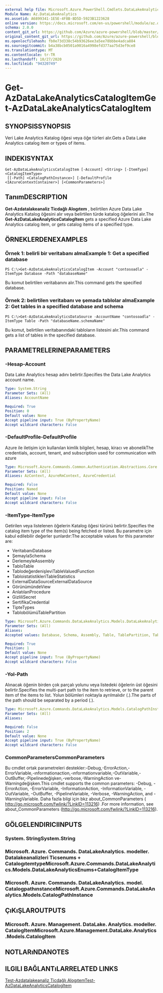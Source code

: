 ```yaml
---
external help file: Microsoft.Azure.PowerShell.Cmdlets.DataLakeAnalytics.dll-Help.xml
Module Name: Az.DataLakeAnalytics
ms.assetid: A6899341-1E5E-4F8B-8D5D-5923B1223628
online version: https://docs.microsoft.com/en-us/powershell/module/az.datalakeanalytics/get-azdatalakeanalyticscatalogitem
schema: 2.0.0
content_git_url: https://github.com/Azure/azure-powershell/blob/master/src/DataLakeAnalytics/DataLakeAnalytics/help/Get-AzDataLakeAnalyticsCatalogItem.md
original_content_git_url: https://github.com/Azure/azure-powershell/blob/master/src/DataLakeAnalytics/DataLakeAnalytics/help/Get-AzDataLakeAnalyticsCatalogItem.md
ms.openlocfilehash: fb0e73d338c54b93626ee3a5ee78bbbe4adca884
ms.sourcegitcommit: b4a38bcb0501a9016a4998efd377aa75d3ef9ce8
ms.translationtype: MT
ms.contentlocale: tr-TR
ms.lasthandoff: 10/27/2020
ms.locfileid: "94320749"
---
```

# <span data-ttu-id="ede2d-101">Get-AzDataLakeAnalyticsCatalogItem</span><span class="sxs-lookup"><span data-stu-id="ede2d-101">Get-AzDataLakeAnalyticsCatalogItem</span></span>

## <span data-ttu-id="ede2d-102">SYNOPSIS</span><span class="sxs-lookup"><span data-stu-id="ede2d-102">SYNOPSIS</span></span>
<span data-ttu-id="ede2d-103">Veri Lake Analytics Katalog öğesi veya öğe türleri alır.</span><span class="sxs-lookup"><span data-stu-id="ede2d-103">Gets a Data Lake Analytics catalog item or types of items.</span></span>

## <span data-ttu-id="ede2d-104">INDEKI</span><span class="sxs-lookup"><span data-stu-id="ede2d-104">SYNTAX</span></span>

```
Get-AzDataLakeAnalyticsCatalogItem [-Account] <String> [-ItemType] <CatalogItemType>
 [[-Path] <CatalogPathInstance>] [-DefaultProfile <IAzureContextContainer>] [<CommonParameters>]
```

## <span data-ttu-id="ede2d-105">Tanım</span><span class="sxs-lookup"><span data-stu-id="ede2d-105">DESCRIPTION</span></span>
<span data-ttu-id="ede2d-106">**Get-Azdatalakeanaliz Ticdağlı Alogıtem** , belirtilen Azure Data Lake Analytics Katalog öğesini alır veya belirtilen türde katalog öğelerini alır.</span><span class="sxs-lookup"><span data-stu-id="ede2d-106">The **Get-AzDataLakeAnalyticsCatalogItem** gets a specified Azure Data Lake Analytics catalog item, or gets catalog items of a specified type.</span></span>

## <span data-ttu-id="ede2d-107">ÖRNEKLERDEN</span><span class="sxs-lookup"><span data-stu-id="ede2d-107">EXAMPLES</span></span>

### <span data-ttu-id="ede2d-108">Örnek 1: belirli bir veritabanı alma</span><span class="sxs-lookup"><span data-stu-id="ede2d-108">Example 1: Get a specified database</span></span>
```
PS C:\>Get-AzDataLakeAnalyticsCatalogItem -Account "contosoadla" -ItemType Database -Path "databaseName"
```

<span data-ttu-id="ede2d-109">Bu komut belirtilen veritabanını alır.</span><span class="sxs-lookup"><span data-stu-id="ede2d-109">This command gets the specified database.</span></span>

### <span data-ttu-id="ede2d-110">Örnek 2: belirtilen veritabanı ve şemada tablolar alma</span><span class="sxs-lookup"><span data-stu-id="ede2d-110">Example 2: Get tables in a specified database and schema</span></span>
```
PS C:\>Get-AzDataLakeAnalyticsDataSource -AccountName "contosoadla" -ItemType Table -Path "databaseName.schemaName"
```

<span data-ttu-id="ede2d-111">Bu komut, belirtilen veritabanındaki tabloların listesini alır.</span><span class="sxs-lookup"><span data-stu-id="ede2d-111">This command gets a list of tables in the specified database.</span></span>

## <span data-ttu-id="ede2d-112">PARAMETRELERINE</span><span class="sxs-lookup"><span data-stu-id="ede2d-112">PARAMETERS</span></span>

### <span data-ttu-id="ede2d-113">-Hesap</span><span class="sxs-lookup"><span data-stu-id="ede2d-113">-Account</span></span>
<span data-ttu-id="ede2d-114">Data Lake Analytics hesap adını belirtir.</span><span class="sxs-lookup"><span data-stu-id="ede2d-114">Specifies the Data Lake Analytics account name.</span></span>

```yaml
Type: System.String
Parameter Sets: (All)
Aliases: AccountName

Required: True
Position: 0
Default value: None
Accept pipeline input: True (ByPropertyName)
Accept wildcard characters: False
```

### <span data-ttu-id="ede2d-115">-DefaultProfile</span><span class="sxs-lookup"><span data-stu-id="ede2d-115">-DefaultProfile</span></span>
<span data-ttu-id="ede2d-116">Azure ile iletişim için kullanılan kimlik bilgileri, hesap, kiracı ve abonelik</span><span class="sxs-lookup"><span data-stu-id="ede2d-116">The credentials, account, tenant, and subscription used for communication with azure</span></span>

```yaml
Type: Microsoft.Azure.Commands.Common.Authentication.Abstractions.Core.IAzureContextContainer
Parameter Sets: (All)
Aliases: AzContext, AzureRmContext, AzureCredential

Required: False
Position: Named
Default value: None
Accept pipeline input: False
Accept wildcard characters: False
```

### <span data-ttu-id="ede2d-117">-ItemType</span><span class="sxs-lookup"><span data-stu-id="ede2d-117">-ItemType</span></span>
<span data-ttu-id="ede2d-118">Getirilen veya listelenen öğelerin Katalog öğesi türünü belirtir.</span><span class="sxs-lookup"><span data-stu-id="ede2d-118">Specifies the catalog item type of the item(s) being fetched or listed.</span></span>
<span data-ttu-id="ede2d-119">Bu parametre için kabul edilebilir değerler şunlardır:</span><span class="sxs-lookup"><span data-stu-id="ede2d-119">The acceptable values for this parameter are:</span></span>
- <span data-ttu-id="ede2d-120">Veritabanı</span><span class="sxs-lookup"><span data-stu-id="ede2d-120">Database</span></span>
- <span data-ttu-id="ede2d-121">Şemayla</span><span class="sxs-lookup"><span data-stu-id="ede2d-121">Schema</span></span>
- <span data-ttu-id="ede2d-122">Derlemeyle</span><span class="sxs-lookup"><span data-stu-id="ede2d-122">Assembly</span></span>
- <span data-ttu-id="ede2d-123">Tablo</span><span class="sxs-lookup"><span data-stu-id="ede2d-123">Table</span></span>
- <span data-ttu-id="ede2d-124">Tablodeğerdenişlevi</span><span class="sxs-lookup"><span data-stu-id="ede2d-124">TableValuedFunction</span></span>
- <span data-ttu-id="ede2d-125">Tabloistatistikleri</span><span class="sxs-lookup"><span data-stu-id="ede2d-125">TableStatistics</span></span>
- <span data-ttu-id="ede2d-126">ExternalDataSource</span><span class="sxs-lookup"><span data-stu-id="ede2d-126">ExternalDataSource</span></span>
- <span data-ttu-id="ede2d-127">Görünümünde</span><span class="sxs-lookup"><span data-stu-id="ede2d-127">View</span></span>
- <span data-ttu-id="ede2d-128">Anlatılan</span><span class="sxs-lookup"><span data-stu-id="ede2d-128">Procedure</span></span>
- <span data-ttu-id="ede2d-129">Gizlili</span><span class="sxs-lookup"><span data-stu-id="ede2d-129">Secret</span></span>
- <span data-ttu-id="ede2d-130">Sertifika</span><span class="sxs-lookup"><span data-stu-id="ede2d-130">Credential</span></span>
- <span data-ttu-id="ede2d-131">Tipte</span><span class="sxs-lookup"><span data-stu-id="ede2d-131">Types</span></span>
- <span data-ttu-id="ede2d-132">Tablobölümü</span><span class="sxs-lookup"><span data-stu-id="ede2d-132">TablePartition</span></span>

```yaml
Type: Microsoft.Azure.Commands.DataLakeAnalytics.Models.DataLakeAnalyticsEnums+CatalogItemType
Parameter Sets: (All)
Aliases:
Accepted values: Database, Schema, Assembly, Table, TablePartition, TableValuedFunction, TableStatistics, ExternalDataSource, View, Procedure, Secret, Credential, Types, Package

Required: True
Position: 1
Default value: None
Accept pipeline input: True (ByPropertyName)
Accept wildcard characters: False
```

### <span data-ttu-id="ede2d-133">-Yol</span><span class="sxs-lookup"><span data-stu-id="ede2d-133">-Path</span></span>
<span data-ttu-id="ede2d-134">Alınacak öğenin birden çok parçalı yolunu veya listedeki öğelerin üst öğesini belirtir.</span><span class="sxs-lookup"><span data-stu-id="ede2d-134">Specifies the multi-part path to the item to retrieve, or to the parent item of the items to list.</span></span>
<span data-ttu-id="ede2d-135">Yolun bölümleri noktayla ayrılmalıdır (.).</span><span class="sxs-lookup"><span data-stu-id="ede2d-135">The parts of the path should be separated by a period (.).</span></span>

```yaml
Type: Microsoft.Azure.Commands.DataLakeAnalytics.Models.CatalogPathInstance
Parameter Sets: (All)
Aliases:

Required: False
Position: 2
Default value: None
Accept pipeline input: True (ByPropertyName)
Accept wildcard characters: False
```

### <span data-ttu-id="ede2d-136">CommonParameters</span><span class="sxs-lookup"><span data-stu-id="ede2d-136">CommonParameters</span></span>
<span data-ttu-id="ede2d-137">Bu cmdlet ortak parametreleri destekler:-Debug,-ErrorAction,-ErrorVariable,-ınformationaction,-ınformationvariable,-OutVariable,-OutBuffer,-Pipelinedeğişken,-verbose,-WarningAction ve-Warningdeğişken.</span><span class="sxs-lookup"><span data-stu-id="ede2d-137">This cmdlet supports the common parameters: -Debug, -ErrorAction, -ErrorVariable, -InformationAction, -InformationVariable, -OutVariable, -OutBuffer, -PipelineVariable, -Verbose, -WarningAction, and -WarningVariable.</span></span> <span data-ttu-id="ede2d-138">Daha fazla bilgi için bkz about_CommonParameters ( http://go.microsoft.com/fwlink/?LinkID=113216) .</span><span class="sxs-lookup"><span data-stu-id="ede2d-138">For more information, see about_CommonParameters (http://go.microsoft.com/fwlink/?LinkID=113216).</span></span>

## <span data-ttu-id="ede2d-139">GÖLGELENDIRICI</span><span class="sxs-lookup"><span data-stu-id="ede2d-139">INPUTS</span></span>

### <span data-ttu-id="ede2d-140">System. String</span><span class="sxs-lookup"><span data-stu-id="ede2d-140">System.String</span></span>

### <span data-ttu-id="ede2d-141">Microsoft. Azure. Commands. DataLakeAnalytics. modeller. Datalakeanalizleri Ticsenums + Catalogıtemtype</span><span class="sxs-lookup"><span data-stu-id="ede2d-141">Microsoft.Azure.Commands.DataLakeAnalytics.Models.DataLakeAnalyticsEnums+CatalogItemType</span></span>

### <span data-ttu-id="ede2d-142">Microsoft. Azure. Commands. DataLakeAnalytics. model. Catalogpathınstance</span><span class="sxs-lookup"><span data-stu-id="ede2d-142">Microsoft.Azure.Commands.DataLakeAnalytics.Models.CatalogPathInstance</span></span>

## <span data-ttu-id="ede2d-143">ÇıKıŞLAR</span><span class="sxs-lookup"><span data-stu-id="ede2d-143">OUTPUTS</span></span>

### <span data-ttu-id="ede2d-144">Microsoft. Azure. Management. DataLake. Analytics. modeller. CatalogItem</span><span class="sxs-lookup"><span data-stu-id="ede2d-144">Microsoft.Azure.Management.DataLake.Analytics.Models.CatalogItem</span></span>

## <span data-ttu-id="ede2d-145">NOTLARıNDA</span><span class="sxs-lookup"><span data-stu-id="ede2d-145">NOTES</span></span>

## <span data-ttu-id="ede2d-146">ILGILI BAĞLANTıLAR</span><span class="sxs-lookup"><span data-stu-id="ede2d-146">RELATED LINKS</span></span>

[<span data-ttu-id="ede2d-147">Test-Azdatalakeanaliz Ticdağlı Alogıtem</span><span class="sxs-lookup"><span data-stu-id="ede2d-147">Test-AzDataLakeAnalyticsCatalogItem</span></span>](./Test-AzDataLakeAnalyticsCatalogItem.md)


